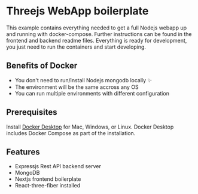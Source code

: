 # Threejs WebApp boilerplate 

This example contains everything needed to get a full Nodejs webapp up and running with docker-compose.
Further instructions can be found in the frontend and backend readme files.
Everything is ready for development, you just need to run the containers and start developing.

## Benefits of Docker

- You don't need to run/install Nodejs mongodb locally ✨
- The environment will be the same accross any OS
- You can run multiple environments with different configuration

## Prerequisites

Install [Docker Desktop](https://docs.docker.com/get-docker) for Mac, Windows, or Linux. Docker Desktop includes Docker Compose as part of the installation.

## Features

- Expressjs Rest API backend server
- MongoDB 
- Nextjs frontend boilerplate
- React-three-fiber installed

